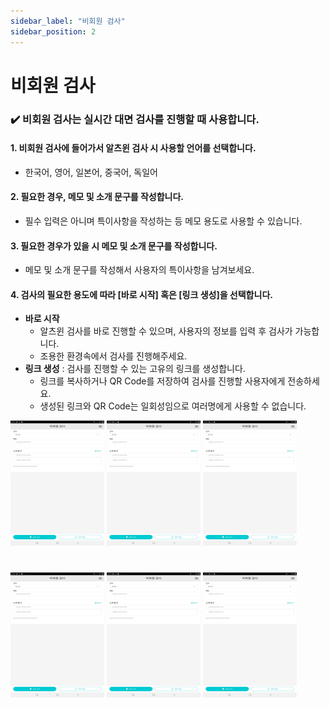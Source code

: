 ```yaml
---
sidebar_label: "비회원 검사"
sidebar_position: 2
---
```


# 비회원 검사

### :heavy_check_mark: 비회원 검사는 실시간 대면 검사를 진행할 때 사용합니다.

#### 1. 비회원 검사에 들어가서 알츠윈 검사 시 사용할 언어를 선택합니다.

- 한국어, 영어, 일본어, 중국어, 독일어

#### 2. 필요한 경우, 메모 및 소개 문구를 작성합니다.

- 필수 입력은 아니며 특이사항을 작성하는 등 메모 용도로 사용할 수 있습니다.

#### 3. 필요한 경우가 있을 시 메모 및 소개 문구를 작성합니다.

- 메모 및 소개 문구를 작성해서 사용자의 특이사항을 남겨보세요.

#### 4. 검사의 필요한 용도에 따라 [바로 시작] 혹은 [링크 생성]을 선택합니다.

- **바로 시작**
  - 알츠윈 검사를 바로 진행할 수 있으며, 사용자의 정보를 입력 후 검사가 가능합니다.
  - 조용한 환경속에서 검사를 진행해주세요.
- **링크 생성** : 검사를 진행할 수 있는 고유의 링크를 생성합니다.
  - 링크를 복사하거나 QR Code를 저장하여 검사를 진행할 사용자에게 전송하세요.
  - 생성된 링크와 QR Code는 일회성임으로 여러명에게 사용할 수 없습니다.

<img
  src="/img/capture1.jpg"
  width="150"
  height="200"
  alt="capture1"
/>
<img
  src="/img/capture1.jpg"
  width="150"
  height="200"
  alt="capture1"
/>
<img
  src="/img/capture1.jpg"
  width="150"
  height="200"
  alt="capture1"
/>

#

<img
  src="/img/capture1.jpg"
  width="150"
  height="200"
  alt="capture1"
/>
<img
  src="/img/capture1.jpg"
  width="150"
  height="200"
  alt="capture1"
/>
<img
  src="/img/capture1.jpg"
  width="150"
  height="200"
  alt="capture1"
/>

